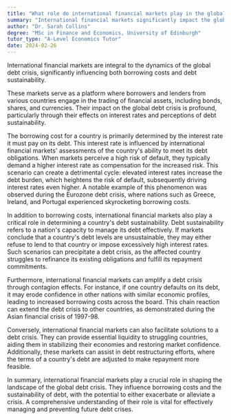 ```yaml
---
title: "What role do international financial markets play in the global debt crisis?"
summary: "International financial markets significantly impact the global debt crisis by affecting borrowing costs and the sustainability of debt. Their dynamics are essential for understanding economic stability and financial health worldwide."
author: "Dr. Sarah Collins"
degree: "MSc in Finance and Economics, University of Edinburgh"
tutor_type: "A-Level Economics Tutor"
date: 2024-02-26
---
```


International financial markets are integral to the dynamics of the global debt crisis, significantly influencing both borrowing costs and debt sustainability.

These markets serve as a platform where borrowers and lenders from various countries engage in the trading of financial assets, including bonds, shares, and currencies. Their impact on the global debt crisis is profound, particularly through their effects on interest rates and perceptions of debt sustainability.

The borrowing cost for a country is primarily determined by the interest rate it must pay on its debt. This interest rate is influenced by international financial markets' assessments of the country's ability to meet its debt obligations. When markets perceive a high risk of default, they typically demand a higher interest rate as compensation for the increased risk. This scenario can create a detrimental cycle: elevated interest rates increase the debt burden, which heightens the risk of default, subsequently driving interest rates even higher. A notable example of this phenomenon was observed during the Eurozone debt crisis, where nations such as Greece, Ireland, and Portugal experienced skyrocketing borrowing costs.

In addition to borrowing costs, international financial markets also play a critical role in determining a country's debt sustainability. Debt sustainability refers to a nation's capacity to manage its debt effectively. If markets conclude that a country's debt levels are unsustainable, they may either refuse to lend to that country or impose excessively high interest rates. Such scenarios can precipitate a debt crisis, as the affected country struggles to refinance its existing obligations and fulfill its repayment commitments.

Furthermore, international financial markets can amplify a debt crisis through contagion effects. For instance, if one country defaults on its debt, it may erode confidence in other nations with similar economic profiles, leading to increased borrowing costs across the board. This chain reaction can extend the debt crisis to other countries, as demonstrated during the Asian financial crisis of 1997-98.

Conversely, international financial markets can also facilitate solutions to a debt crisis. They can provide essential liquidity to struggling countries, aiding them in stabilizing their economies and restoring market confidence. Additionally, these markets can assist in debt restructuring efforts, where the terms of a country's debt are adjusted to make repayment more feasible.

In summary, international financial markets play a crucial role in shaping the landscape of the global debt crisis. They influence borrowing costs and the sustainability of debt, with the potential to either exacerbate or alleviate a crisis. A comprehensive understanding of their role is vital for effectively managing and preventing future debt crises.
    